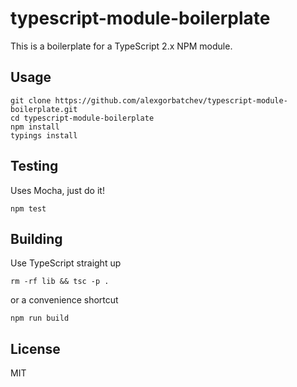 # typescript-module-boilerplate

This is a boilerplate for a TypeScript 2.x NPM module.

## Usage

```
git clone https://github.com/alexgorbatchev/typescript-module-boilerplate.git
cd typescript-module-boilerplate
npm install
typings install
```

## Testing

Uses Mocha, just do it!

```
npm test
```

## Building

Use TypeScript straight up

```
rm -rf lib && tsc -p .
```

or a convenience shortcut

```
npm run build
```

## License

MIT
